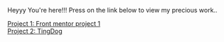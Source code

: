 Heyyy You're here!!!
Press on the link below to view my precious work..

[Project 1: Front mentor project 1](https://github.com/dadogit-uni/Live-Web-projects/qr-code-component-main/index.html) 
<br>
[Project 2: TingDog](https://github.com/dadogit-uni/Live-Web-projects/TingDog-Start-master/index.html)
